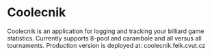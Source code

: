 # Coolecnik
Coolecnik is an application for logging and tracking your billiard game statistics. Currently supports 8-pool and carambole and all versus all tournaments.
Production version is deployed at:
coolecnik.felk.cvut.cz
